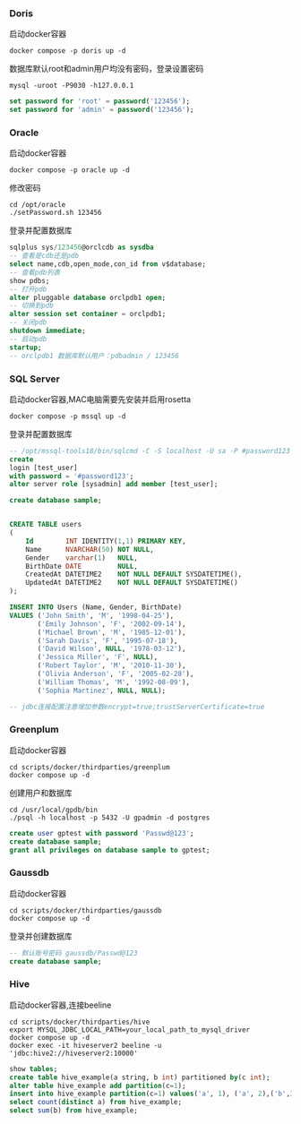 ### Doris

启动docker容器

```shell
docker compose -p doris up -d
```

数据库默认root和admin用户均没有密码，登录设置密码

```shell
mysql -uroot -P9030 -h127.0.0.1
```

```sql
set password for 'root' = password('123456');
set password for 'admin' = password('123456');
```

### Oracle

启动docker容器

```shell
docker compose -p oracle up -d
```

修改密码

```shell
cd /opt/oracle
./setPassword.sh 123456
```

登录并配置数据库

```sql
sqlplus sys/123456@orclcdb as sysdba
-- 查看是cdb还是pdb
select name,cdb,open_mode,con_id from v$database;
-- 查看pdb列表
show pdbs;
-- 打开pdb
alter pluggable database orclpdb1 open;
-- 切换到pdb
alter session set container = orclpdb1;
-- 关闭pdb
shutdown immediate;
-- 启动pdb
startup;
-- orclpdb1 数据库默认用户：pdbadmin / 123456
```
### SQL Server
启动docker容器,MAC电脑需要先安装并启用rosetta
```shell
docker compose -p mssql up -d
```

登录并配置数据库
```sql
-- /opt/mssql-tools18/bin/sqlcmd -C -S localhost -U sa -P #password123
create
login [test_user]
with password = '#password123';
alter server role [sysadmin] add member [test_user];

create database sample;


CREATE TABLE users
(
    Id        INT IDENTITY(1,1) PRIMARY KEY,
    Name      NVARCHAR(50) NOT NULL,
    Gender    varchar(1)   NULL,
    BirthDate DATE         NULL,
    CreatedAt DATETIME2    NOT NULL DEFAULT SYSDATETIME(),
    UpdatedAt DATETIME2    NOT NULL DEFAULT SYSDATETIME()
);

INSERT INTO Users (Name, Gender, BirthDate)
VALUES ('John Smith', 'M', '1998-04-25'),
       ('Emily Johnson', 'F', '2002-09-14'),
       ('Michael Brown', 'M', '1985-12-01'),
       ('Sarah Davis', 'F', '1995-07-18'),
       ('David Wilson', NULL, '1978-03-12'),
       ('Jessica Miller', 'F', NULL),
       ('Robert Taylor', 'M', '2010-11-30'),
       ('Olivia Anderson', 'F', '2005-02-28'),
       ('William Thomas', 'M', '1992-08-09'),
       ('Sophia Martinez', NULL, NULL);

-- jdbc连接配置注意增加参数encrypt=true;trustServerCertificate=true

```
### Greenplum 
启动docker容器

```shell
cd scripts/docker/thirdparties/greenplum
docker compose up -d
```

创建用户和数据库

```shell
cd /usr/local/gpdb/bin
./psql -h localhost -p 5432 -U gpadmin -d postgres
```
```sql
create user gptest with password 'Passwd@123';
create database sample;
grant all privileges on database sample to gptest;
```
### Gaussdb
启动docker容器
```shell
cd scripts/docker/thirdparties/gaussdb
docker compose up -d
```
登录并创建数据库
```sql
-- 默认账号密码 gaussdb/Passwd@123
create database sample;
```

### Hive
启动docker容器,连接beeline
```shell
cd scripts/docker/thirdparties/hive
export MYSQL_JDBC_LOCAL_PATH=your_local_path_to_mysql_driver
docker compose up -d
docker exec -it hiveserver2 beeline -u 'jdbc:hive2://hiveserver2:10000'
```
```sql
show tables;
create table hive_example(a string, b int) partitioned by(c int);
alter table hive_example add partition(c=1);
insert into hive_example partition(c=1) values('a', 1), ('a', 2),('b',3);
select count(distinct a) from hive_example;
select sum(b) from hive_example;
```
